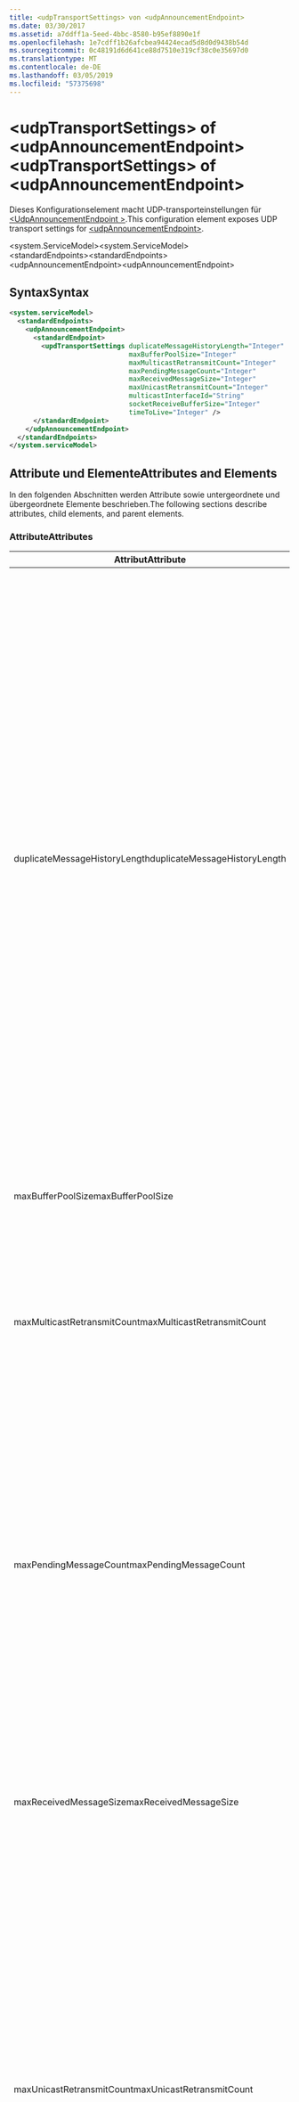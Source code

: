 ```yaml
---
title: <udpTransportSettings> von <udpAnnouncementEndpoint>
ms.date: 03/30/2017
ms.assetid: a7ddff1a-5eed-4bbc-8580-b95ef8890e1f
ms.openlocfilehash: 1e7cdff1b26afcbea94424ecad5d8d0d9438b54d
ms.sourcegitcommit: 0c48191d6d641ce88d7510e319cf38c0e35697d0
ms.translationtype: MT
ms.contentlocale: de-DE
ms.lasthandoff: 03/05/2019
ms.locfileid: "57375698"
---
```

# <a name="udptransportsettings-of-udpannouncementendpoint"></a><span data-ttu-id="1a0e6-102">\<udpTransportSettings> of \<udpAnnouncementEndpoint></span><span class="sxs-lookup"><span data-stu-id="1a0e6-102">\<udpTransportSettings> of \<udpAnnouncementEndpoint></span></span>
<span data-ttu-id="1a0e6-103">Dieses Konfigurationselement macht UDP-transporteinstellungen für [ \<UdpAnnouncementEndpoint >](udpannouncementendpoint.md).</span><span class="sxs-lookup"><span data-stu-id="1a0e6-103">This configuration element exposes UDP transport settings for [\<udpAnnouncementEndpoint>](udpannouncementendpoint.md).</span></span>  
  
<span data-ttu-id="1a0e6-104">\<system.ServiceModel></span><span class="sxs-lookup"><span data-stu-id="1a0e6-104">\<system.ServiceModel></span></span>  
<span data-ttu-id="1a0e6-105">\<standardEndpoints></span><span class="sxs-lookup"><span data-stu-id="1a0e6-105">\<standardEndpoints></span></span>  
<span data-ttu-id="1a0e6-106">\<udpAnnouncementEndpoint></span><span class="sxs-lookup"><span data-stu-id="1a0e6-106">\<udpAnnouncementEndpoint></span></span>  
  
## <a name="syntax"></a><span data-ttu-id="1a0e6-107">Syntax</span><span class="sxs-lookup"><span data-stu-id="1a0e6-107">Syntax</span></span>  
  
```xml  
<system.serviceModel>
  <standardEndpoints>
    <udpAnnouncementEndpoint>
      <standardEndpoint>
        <updTransportSettings duplicateMessageHistoryLength="Integer"
                              maxBufferPoolSize="Integer"
                              maxMulticastRetransmitCount="Integer"
                              maxPendingMessageCount="Integer"
                              maxReceivedMessageSize="Integer"
                              maxUnicastRetransmitCount="Integer"
                              multicastInterfaceId="String"
                              socketReceiveBufferSize="Integer"
                              timeToLive="Integer" />
      </standardEndpoint>
    </udpAnnouncementEndpoint>
  </standardEndpoints>
</system.serviceModel>
```  
  
## <a name="attributes-and-elements"></a><span data-ttu-id="1a0e6-108">Attribute und Elemente</span><span class="sxs-lookup"><span data-stu-id="1a0e6-108">Attributes and Elements</span></span>  
 <span data-ttu-id="1a0e6-109">In den folgenden Abschnitten werden Attribute sowie untergeordnete und übergeordnete Elemente beschrieben.</span><span class="sxs-lookup"><span data-stu-id="1a0e6-109">The following sections describe attributes, child elements, and parent elements.</span></span>  
  
### <a name="attributes"></a><span data-ttu-id="1a0e6-110">Attribute</span><span class="sxs-lookup"><span data-stu-id="1a0e6-110">Attributes</span></span>  
  
|<span data-ttu-id="1a0e6-111">Attribut</span><span class="sxs-lookup"><span data-stu-id="1a0e6-111">Attribute</span></span>|<span data-ttu-id="1a0e6-112">Beschreibung</span><span class="sxs-lookup"><span data-stu-id="1a0e6-112">Description</span></span>|  
|---------------|-----------------|  
|<span data-ttu-id="1a0e6-113">duplicateMessageHistoryLength</span><span class="sxs-lookup"><span data-stu-id="1a0e6-113">duplicateMessageHistoryLength</span></span>|<span data-ttu-id="1a0e6-114">Eine ganze Zahl, die die maximale Anzahl an Nachrichtenhashes angibt, die vom Transport zum Identifizieren von doppelten Nachrichten verwendet werden.</span><span class="sxs-lookup"><span data-stu-id="1a0e6-114">An integer that specifies the maximum number of message hashes used by the transport for identifying duplicate messages.</span></span>  <span data-ttu-id="1a0e6-115">Die Erkennung doppelter Nachrichten wird auf TransportManager-Ebene ausgeführt.</span><span class="sxs-lookup"><span data-stu-id="1a0e6-115">Duplicate detection will be done at the TransportManager level.</span></span> <span data-ttu-id="1a0e6-116">Mit dem Wert 0 wird die Erkennung doppelter Nachrichten deaktiviert.</span><span class="sxs-lookup"><span data-stu-id="1a0e6-116">Setting this property to 0 disables duplicate detection.</span></span><br /><br /> <span data-ttu-id="1a0e6-117">Dieses Attribut ermöglicht Systemadministratoren und Entwicklern, Algorithmen zur Erkennung doppelter Nachrichten zu deaktivieren.</span><span class="sxs-lookup"><span data-stu-id="1a0e6-117">This attribute allows system administrators or developers to turn off duplicate message detection algorithms.</span></span> <span data-ttu-id="1a0e6-118">Dies kann nützlich sein, wenn Sie einen eigenen Algorithmus zur Erkennung doppelter Nachrichten implementieren möchten.</span><span class="sxs-lookup"><span data-stu-id="1a0e6-118">This may be desirable if you want to implement your own duplicate detection algorithm.</span></span><br /><br /> <span data-ttu-id="1a0e6-119">Der Standard ist 4112.</span><span class="sxs-lookup"><span data-stu-id="1a0e6-119">The default is 4112.</span></span>|  
|<span data-ttu-id="1a0e6-120">maxBufferPoolSize</span><span class="sxs-lookup"><span data-stu-id="1a0e6-120">maxBufferPoolSize</span></span>|<span data-ttu-id="1a0e6-121">Eine ganze Zahl, die die maximale Größe von Pufferpools angibt, die vom Transport verwendet werden.</span><span class="sxs-lookup"><span data-stu-id="1a0e6-121">An integer that specifies the maximum size of any buffer pools used by the transport.</span></span>|  
|<span data-ttu-id="1a0e6-122">maxMulticastRetransmitCount</span><span class="sxs-lookup"><span data-stu-id="1a0e6-122">maxMulticastRetransmitCount</span></span>|<span data-ttu-id="1a0e6-123">Eine ganze Zahl, die die maximale Anzahl angibt, die eine Nachricht (zusätzlich zum ersten Senden) neu gesendet werden soll.</span><span class="sxs-lookup"><span data-stu-id="1a0e6-123">An integer that specifies the maximum number of times the message should be retransmitted (in addition to the first send).</span></span><br /><br /> <span data-ttu-id="1a0e6-124">Der Standard ist 2.</span><span class="sxs-lookup"><span data-stu-id="1a0e6-124">The default is 2.</span></span>|  
|<span data-ttu-id="1a0e6-125">maxPendingMessageCount</span><span class="sxs-lookup"><span data-stu-id="1a0e6-125">maxPendingMessageCount</span></span>|<span data-ttu-id="1a0e6-126">Eine ganze Zahl, die die maximale Anzahl an Nachrichten angibt, die empfangen, jedoch noch nicht aus dem InputQueue-Element für eine einzelne Channelinstanz entfernt wurden.</span><span class="sxs-lookup"><span data-stu-id="1a0e6-126">An integer that specifies the maximum number of messages that have been received but not yet removed from the InputQueue for an individual channel instance.</span></span>  <span data-ttu-id="1a0e6-127">Wenn das InputQueue-Element das Limit für die Anzahl ausstehender Nachrichten erreicht hat, wird die Nachricht verworfen.</span><span class="sxs-lookup"><span data-stu-id="1a0e6-127">If the InputQueue has hit its pending message count limit, the message will be dropped.</span></span><br /><br /> <span data-ttu-id="1a0e6-128">Der Standard ist 32.</span><span class="sxs-lookup"><span data-stu-id="1a0e6-128">The default is 32.</span></span>|  
|<span data-ttu-id="1a0e6-129">maxReceivedMessageSize</span><span class="sxs-lookup"><span data-stu-id="1a0e6-129">maxReceivedMessageSize</span></span>|<span data-ttu-id="1a0e6-130">Eine ganze Zahl, die die maximale Größe einer Nachricht angibt, die von der Bindung verarbeitet werden kann.</span><span class="sxs-lookup"><span data-stu-id="1a0e6-130">An integer that specifies the maximum size for a message that can be processed by the binding.</span></span><br /><br /> <span data-ttu-id="1a0e6-131">Der Standardwert ist 65507.</span><span class="sxs-lookup"><span data-stu-id="1a0e6-131">The default value is 65507.</span></span>|  
|<span data-ttu-id="1a0e6-132">maxUnicastRetransmitCount</span><span class="sxs-lookup"><span data-stu-id="1a0e6-132">maxUnicastRetransmitCount</span></span>|<span data-ttu-id="1a0e6-133">Eine ganze Zahl, die die maximale Anzahl angibt, die eine Nachricht (zusätzlich zum ersten Senden) neu gesendet werden soll.</span><span class="sxs-lookup"><span data-stu-id="1a0e6-133">An integer that specifies the maximum number of times the message should be retransmitted (in addition to the first send).</span></span>  <span data-ttu-id="1a0e6-134">Wenn die Nachricht an eine Unicastadresse gesendet und eine Antwortnachricht mit einem entsprechenden RelatesTo-Header empfangen wird, dann wird die Neuübertragung möglicherweise frühzeitig beendet (bevor die Nachricht die konfigurierte Anzahl an Malen neu gesendet wurde).</span><span class="sxs-lookup"><span data-stu-id="1a0e6-134">If the message is sent to a unicast address and a response message is received with a corresponding RelatesTo header, then retransmission may terminate early (before retransmitting the configured number of times).</span></span><br /><br /> <span data-ttu-id="1a0e6-135">Der Standardwert ist 1.</span><span class="sxs-lookup"><span data-stu-id="1a0e6-135">The default value is 1.</span></span>|  
|<span data-ttu-id="1a0e6-136">multicastInterfaceId</span><span class="sxs-lookup"><span data-stu-id="1a0e6-136">multicastInterfaceId</span></span>|<span data-ttu-id="1a0e6-137">Eine Zeichenfolge, die den Netzwerkadapter eindeutig identifiziert, der zum Senden und Empfangen von Multicastdatenverkehr auf Computern mit mehreren Adressen verwendet werden soll.</span><span class="sxs-lookup"><span data-stu-id="1a0e6-137">A string that uniquely identifies the network adapter that should be used when sending and receiving multicast traffic on multi-homed machines.</span></span> <span data-ttu-id="1a0e6-138">Zur Laufzeit verwendet der Transport diesen Attributwert, um den Schnittstellenindex nachzuschlagen, der dann zum Festlegen der Socketoptionen `IP_MULTICAST_IF` und `IPV6_MULTICAST_IF` verwendet wird.</span><span class="sxs-lookup"><span data-stu-id="1a0e6-138">At runtime, the transport will use this attribute value to lookup the interface index, which is then used to set the `IP_MULTICAST_IF` and `IPV6_MULTICAST_IF` socket options.</span></span>  <span data-ttu-id="1a0e6-139">Beim Beitreten zu einer Multicastgruppe wird der gleiche Schnittstellenindex verwendet.</span><span class="sxs-lookup"><span data-stu-id="1a0e6-139">The same interface index will be used when joining a multicast group, if applicable.</span></span><br /><br /> <span data-ttu-id="1a0e6-140">Der Standardwert ist `null`.</span><span class="sxs-lookup"><span data-stu-id="1a0e6-140">The default value is `null`.</span></span>|  
|<span data-ttu-id="1a0e6-141">socketReceiveBufferSize</span><span class="sxs-lookup"><span data-stu-id="1a0e6-141">socketReceiveBufferSize</span></span>|<span data-ttu-id="1a0e6-142">Eine ganze Zahl, die die Empfangspuffergröße auf dem zugrunde liegenden WinSock-Socket angibt.</span><span class="sxs-lookup"><span data-stu-id="1a0e6-142">An integer that specifies the receive buffer size on the underlying WinSock socket.</span></span><br /><br /> <span data-ttu-id="1a0e6-143">Ein Benutzer eines empfangenden Kanals kann dieses Attribut für die Bindung verwenden, um zu steuern, wie sich das System verhält, wenn es Daten empfängt.</span><span class="sxs-lookup"><span data-stu-id="1a0e6-143">A user of a receiving channel can use this attribute on the Binding to control how the system behaves when it receives data.</span></span>  <span data-ttu-id="1a0e6-144">Wenn zum Beispiel eine Anwendung vorliegt, die mit dem maximalen Schwellenwert eingehende WCF-Nachrichten verarbeitet, werden Nachrichten durch Verwendung eines höheren Werts für dieses Attribut im WinSock-Puffer gestapelt, während sie darauf warten, von der Anwendung verarbeitet zu werden.</span><span class="sxs-lookup"><span data-stu-id="1a0e6-144">For example, given an application that is consuming inbound WCF messages at the maximum threshold, using a higher value for this attribute would allow messages to stack up in the WinSock buffer while waiting for the application to be able to process them.</span></span>  <span data-ttu-id="1a0e6-145">Bei einem niedrigeren Wert würden in diesem Fall Nachrichten verworfen. Dieses Attribut macht die zugrunde liegende `SO_RCVBUF`-Socketoption verfügbar. Der Attributwert muss mindestens `maxReceivedMessageSize` sein.</span><span class="sxs-lookup"><span data-stu-id="1a0e6-145">Using a lower value in the same situation would result in messages getting dropped.This attribute exposes the underlying WinSock `SO_RCVBUF` socket option.This attribute value must be at least the size of `maxReceivedMessageSize`.</span></span>   <span data-ttu-id="1a0e6-146">Wenn Sie diesen Attributwert auf einen niedrigeren Wert festlegen als `maxReceivedMessageSize`, wird eine Laufzeitausnahme ausgelöst.</span><span class="sxs-lookup"><span data-stu-id="1a0e6-146">Setting it to a value smaller than the `maxReceivedMessageSize` will result in runtime exception.</span></span><br /><br /> <span data-ttu-id="1a0e6-147">Der Standardwert ist 65536.</span><span class="sxs-lookup"><span data-stu-id="1a0e6-147">The default value is 65536.</span></span>|  
|<span data-ttu-id="1a0e6-148">timeToLive</span><span class="sxs-lookup"><span data-stu-id="1a0e6-148">timeToLive</span></span>|<span data-ttu-id="1a0e6-149">Eine ganze Zahl, die die Anzahl an Netzwerksegmenthops angibt, die ein Multicastpaket durchlaufen kann.</span><span class="sxs-lookup"><span data-stu-id="1a0e6-149">An integer that specifies the number of network segment hops that a multicast packet can traverse.</span></span>  <span data-ttu-id="1a0e6-150">Dieses Attribut macht die den Socketoptionen `IP_MULTICAST_TTL` und `IP_TTL` zugeordnete Funktionalität verfügbar.</span><span class="sxs-lookup"><span data-stu-id="1a0e6-150">This attribute exposes the functionality associated with the `IP_MULTICAST_TTL` and `IP_TTL` socket options.</span></span><br /><br /> <span data-ttu-id="1a0e6-151">Der Standardwert ist 1.</span><span class="sxs-lookup"><span data-stu-id="1a0e6-151">The default value is 1.</span></span>|  
  
### <a name="child-elements"></a><span data-ttu-id="1a0e6-152">Untergeordnete Elemente</span><span class="sxs-lookup"><span data-stu-id="1a0e6-152">Child Elements</span></span>  
 <span data-ttu-id="1a0e6-153">Keine</span><span class="sxs-lookup"><span data-stu-id="1a0e6-153">None.</span></span>  
  
### <a name="parent-elements"></a><span data-ttu-id="1a0e6-154">Übergeordnete Elemente</span><span class="sxs-lookup"><span data-stu-id="1a0e6-154">Parent Elements</span></span>  
  
|<span data-ttu-id="1a0e6-155">Element</span><span class="sxs-lookup"><span data-stu-id="1a0e6-155">Element</span></span>|<span data-ttu-id="1a0e6-156">Beschreibung</span><span class="sxs-lookup"><span data-stu-id="1a0e6-156">Description</span></span>|  
|-------------|-----------------|  
|[<span data-ttu-id="1a0e6-157">\<udpAnnouncementEndpoint></span><span class="sxs-lookup"><span data-stu-id="1a0e6-157">\<udpAnnouncementEndpoint></span></span>](udpannouncementendpoint.md)|<span data-ttu-id="1a0e6-158">Ein Standardendpunkt mit festem Ankündigungsvertrag und fester UDP-Transportbindung.</span><span class="sxs-lookup"><span data-stu-id="1a0e6-158">A standard endpoint that has fixed announcement contract and UDP transport binding.</span></span>|  
  
## <a name="see-also"></a><span data-ttu-id="1a0e6-159">Siehe auch</span><span class="sxs-lookup"><span data-stu-id="1a0e6-159">See also</span></span>
- <xref:System.ServiceModel.Discovery.UdpTransportSettings>
